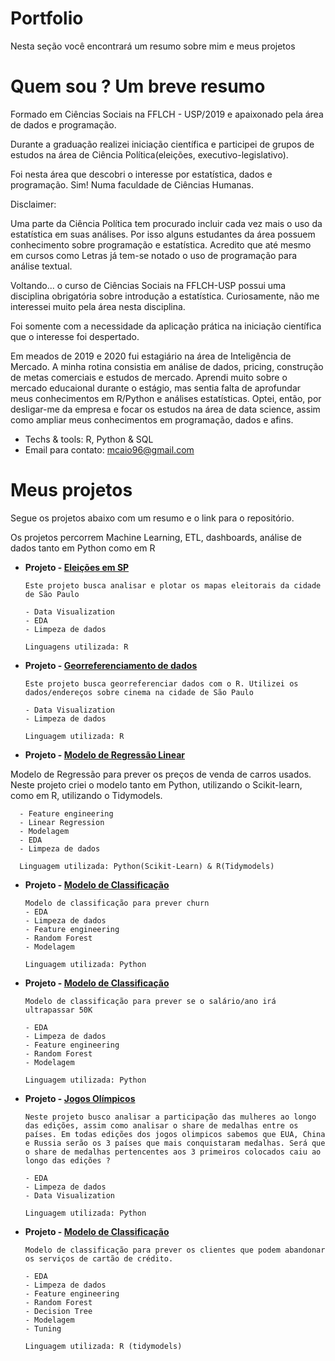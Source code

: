 # Portfolio


Nesta seção você encontrará um resumo sobre mim e meus projetos



# Quem sou ? Um breve resumo

Formado em Ciências Sociais na FFLCH - USP/2019 e apaixonado pela área de dados e programação. 

Durante a graduação realizei iniciação científica e participei de grupos de estudos na área de Ciência Política(eleições, executivo-legislativo). 

Foi nesta área que descobri o interesse por estatística, dados e programação. Sim! Numa faculdade de Ciências Humanas. 

Disclaimer: 

Uma parte da Ciência Política tem procurado incluir cada vez mais o uso da estatística em suas análises. Por isso alguns estudantes da área possuem conhecimento sobre programação e estatística. Acredito que até mesmo em cursos como Letras já tem-se notado o uso de programação para análise textual.

Voltando... o curso de Ciências Sociais na FFLCH-USP possui uma disciplina obrigatória sobre introdução a estatística. Curiosamente, não me interessei muito pela área nesta disciplina. 

Foi somente com a necessidade da aplicação prática na iniciação científica que o interesse foi despertado.

Em meados de 2019 e 2020 fui estagiário na área de Inteligência de Mercado. A minha rotina consistia em análise de dados, pricing, construção de metas comerciais e estudos de mercado. 
Aprendi muito sobre o mercado educaional durante o estágio, mas sentia falta de aprofundar meus conhecimentos em R/Python e análises estatísticas. Optei, então, por desligar-me da empresa e focar os estudos na área de data science, assim como ampliar meus conhecimentos em programação, dados e afins.



* Techs & tools: R, Python & SQL
* Email para contato: mcaio96@gmail.com

# Meus projetos

Segue os projetos abaixo com um resumo e o link para o repositório.

Os projetos percorrem Machine Learning, ETL, dashboards, análise de dados tanto em Python como em R


* **Projeto - [Eleições em SP](https://github.com/martinscaio/Elections)** 

      Este projeto busca analisar e plotar os mapas eleitorais da cidade de São Paulo
      
      - Data Visualization
      - EDA
      - Limpeza de dados
      
      Linguagens utilizada: R




* **Projeto - [Georreferenciamento de dados](https://github.com/martinscaio/cinema)** 

      Este projeto busca georreferenciar dados com o R. Utilizei os dados/endereços sobre cinema na cidade de São Paulo
      
      - Data Visualization
      - Limpeza de dados
      
      Linguagem utilizada: R
      
    
    
    
* **Projeto - [Modelo de Regressão Linear](https://github.com/martinscaio/Linear-Regression-with-Scikit-Learn)**
 
 Modelo de Regressão para prever os preços de venda de carros usados. Neste projeto criei o modelo tanto em Python, utilizando o Scikit-learn, como em R, utilizando o Tidymodels.

      - Feature engineering
      - Linear Regression
      - Modelagem
      - EDA
      - Limpeza de dados
         
      Linguagem utilizada: Python(Scikit-Learn) & R(Tidymodels)
      


* **Projeto - [Modelo de Classificação](https://github.com/martinscaio/Bank-Churn-Prediction)** 
     
      Modelo de classificação para prever churn      
      - EDA
      - Limpeza de dados
      - Feature engineering
      - Random Forest
      - Modelagem
      
      Linguagem utilizada: Python
      
      
* **Projeto - [Modelo de Classificação](https://github.com/martinscaio/Predicting-Income)** 
     
      Modelo de classificação para prever se o salário/ano irá ultrapassar 50K
      
      - EDA
      - Limpeza de dados
      - Feature engineering
      - Random Forest
      - Modelagem
      
      Linguagem utilizada: Python
     

* **Projeto - [Jogos Olímpicos](https://github.com/martinscaio/Jogos-Olimpicos)** 
     
      Neste projeto busco analisar a participação das mulheres ao longo das edições, assim como analisar o share de medalhas entre os países. Em todas edições dos jogos olimpicos sabemos que EUA, China e Russia serão os 3 países que mais conquistaram medalhas. Será que o share de medalhas pertencentes aos 3 primeiros colocados caiu ao longo das edições ?
      
      - EDA
      - Limpeza de dados
      - Data Visualization
      
      Linguagem utilizada: Python


* **Projeto - [Modelo de Classificação](https://github.com/martinscaio/Predicting-Income)** 
     
      Modelo de classificação para prever os clientes que podem abandonar os serviços de cartão de crédito.
      
      - EDA
      - Limpeza de dados
      - Feature engineering
      - Random Forest
      - Decision Tree
      - Modelagem
      - Tuning
      
      Linguagem utilizada: R (tidymodels)








